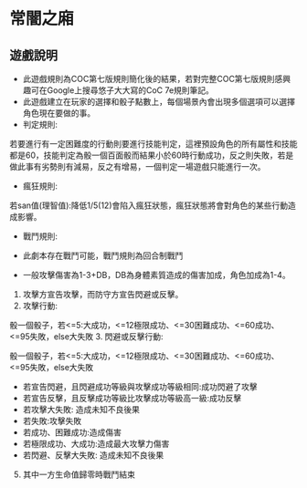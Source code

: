 # 常闇之廂
## 遊戲說明
- 此遊戲規則為COC第七版規則簡化後的結果，若對完整COC第七版規則感興趣可在Google上搜尋悠子大大寫的CoC 7e規則筆記。
- 此遊戲建立在玩家的選擇和骰子點數上，每個場景內會出現多個選項可以選擇角色現在要做的事。
- 判定規則:

若要進行有一定困難度的行動則要進行技能判定，這裡預設角色的所有屬性和技能都是60，技能判定為骰一個百面骰而結果小於60時行動成功，反之則失敗，若是做此事有劣勢則有減易，反之有增易，一個判定一場遊戲只能進行一次。
- 瘋狂規則:

若san值(理智值):降低1/5(12)會陷入瘋狂狀態，瘋狂狀態將會對角色的某些行動造成影響。
- 戰鬥規則:

- 此劇本存在戰鬥可能，戰鬥規則為回合制戰鬥
- 一般攻擊傷害為1-3+DB，DB為身體素質造成的傷害加成，角色加成為1-4。
1. 攻擊方宣告攻擊，而防守方宣告閃避或反擊。
2. 攻擊行動:

骰一個骰子，若<=5:大成功，<=12極限成功、<=30困難成功、<=60成功、<=95失敗，else大失敗
3. 閃避或反擊行動: 

骰一個骰子，若<=5:大成功，<=12極限成功、<=30困難成功、<=60成功、<=95失敗，else大失敗
  - 若宣告閃避，且閃避成功等級與攻擊成功等級相同:成功閃避了攻擊
  - 若宣告反擊，且反擊成功等級比攻擊成功等級高一級:成功反擊
  - 若攻擊大失敗: 造成未知不良後果
  - 若失敗:攻擊失敗 
  - 若成功、困難成功:造成傷害
  - 若極限成功、大成功:造成最大攻擊力傷害
  - 若閃避、反擊大失敗: 造成未知不良後果
5. 其中一方生命值歸零時戰鬥結束
